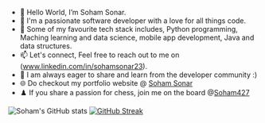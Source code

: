 - 👋 Hello World, I’m Soham Sonar.
- 🚀 I'm a passionate software developer with a love for all things code.
- 👀 Some of my favourite tech stack includes, Python programming, Maching learning and data science, mobile app development, Java and data structures.
- 📫 Let's connect, Feel free to reach out to me on (www.linkedin.com/in/sohamsonar23).
- 🌟 I am always eager to share and learn from the developer community :)
- 🌐 Do checkout my portfolio website @ <a href=https://sohamvsonar.github.io target="_blank">Soham Sonar</a>
- ♟️ If you share a passion for chess, join me on the board @<a href=https://www.chess.com/member/soham427 target="_blank">Soham427 </a>

![Soham's GitHub stats](https://github-readme-stats-sigma-five.vercel.app/api?username=sohamvsonar&hide_border=true&show_icons=true&custom_title=Soham%27s-GitHub-Stats&count_private=true&theme=vue-dark)
[![GitHub Streak](https://streak-stats.demolab.com/?user=sohamvsonar)](https://git.io/streak-stats)

